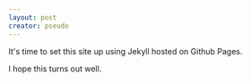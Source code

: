```yaml
---
layout: post
creator: pseudo
---
```


It's time to set this site up using Jekyll hosted on Github Pages.

I hope this turns out well.
